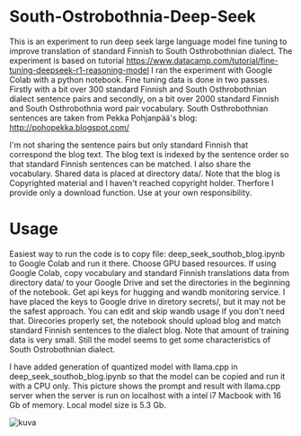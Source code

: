 # South-Ostrobothnia-Deep-Seek

This is an experiment to run deep seek large language model fine tuning to improve translation of standard Finnish to South Osthrobothnian dialect. The experiment is based on tutorial https://www.datacamp.com/tutorial/fine-tuning-deepseek-r1-reasoning-model
I ran the experiment with Google Colab with a python notebook. Fine tuning data is done in two passes. Firstly with a bit over 300 standard Finnish and South Osthrobothnian dialect sentence pairs and secondly, on a bit over 2000 standard Finnish and South Osthrobothnia word pair vocabulary. South Osthrobothnian sentences are taken from Pekka Pohjanpää's blog: http://pohopekka.blogspot.com/ 

I'm not sharing the sentence pairs but only standard Finnish that correspond the blog text. The blog text is indexed by the sentence order so that standard Finnish sentences can be matched. I also share the vocabulary. Shared data is placed at directory data/. Note that the blog is Copyrighted material and I haven't reached copyright holder. Therfore I provide only a download function. Use at your own responsibility.

# Usage

Easiest way to run the code is to copy file:
deep_seek_southob_blog.ipynb
to Google Colab and run it there. Choose GPU based resources. If using Google Colab, copy vocabulary and standard Finnish translations data from directory data/ to your Google Drive and set the directories in the beginning of the notebook. Get api keys for hugging and wandb monitoring service. I have placed the keys to Google drive in diretory secrets/, but it may not be the safest approach. You can edit and skip wandb usage if you don't need that. Direcories properly set, the notebook should upload blog and match standard Finnish sentences to the dialect blog. Note that amount of training data is very small. Still the model seems to get some characteristics of South Ostrobothnian dialect.

I have added generation of quantized model with llama.cpp in deep_seek_southob_blog.ipynb so that the model can be copied and run it with a CPU only. This picture shows the prompt and result with llama.cpp server when the server is run on localhost with a intel i7 Macbook with 16 Gb of memory. Local model size is 5.3 Gb.

![kuva](https://github.com/user-attachments/assets/45d3c005-f401-4848-9b4e-06e09415dcef)

